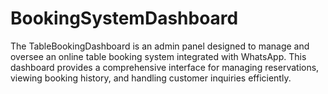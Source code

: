 # BookingSystemDashboard
The TableBookingDashboard is an admin panel designed to manage and oversee an online table booking system integrated with WhatsApp. This dashboard provides a comprehensive interface for managing reservations, viewing booking history, and handling customer inquiries efficiently.
